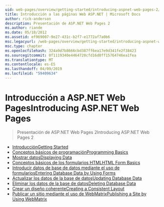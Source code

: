 ```yaml
---
uid: web-pages/overview/getting-started/introducing-aspnet-web-pages-2/index
title: Introducción a las páginas Web ASP.NET | Microsoft Docs
author: rick-anderson
description: Presentación de ASP.NET Web Pages 2
ms.author: riande
ms.date: 05/18/2012
ms.assetid: ef969007-9e27-431c-b2f7-e1772af7a0b6
msc.legacyurl: /web-pages/overview/getting-started/introducing-aspnet-web-pages-2
msc.type: chapter
ms.openlocfilehash: 324a9d7b8666cbd387ff6ea17e9d341fe2f38423
ms.sourcegitcommit: 0f1119340e4464720cfd16d0ff15764746ea1fea
ms.translationtype: MT
ms.contentlocale: es-ES
ms.lasthandoff: 04/09/2019
ms.locfileid: "59409634"
---
```

# <a name="introducing-aspnet-web-pages"></a><span data-ttu-id="940b4-103">Introducción a ASP.NET Web Pages</span><span class="sxs-lookup"><span data-stu-id="940b4-103">Introducing ASP.NET Web Pages</span></span>

> <span data-ttu-id="940b4-104">Presentación de ASP.NET Web Pages 2</span><span class="sxs-lookup"><span data-stu-id="940b4-104">Introducing ASP.NET Web Pages 2</span></span>


- [<span data-ttu-id="940b4-105">Introducción</span><span class="sxs-lookup"><span data-stu-id="940b4-105">Getting Started</span></span>](getting-started.md)
- [<span data-ttu-id="940b4-106">Conceptos básicos de programación</span><span class="sxs-lookup"><span data-stu-id="940b4-106">Programming Basics</span></span>](intro-to-web-pages-programming.md)
- [<span data-ttu-id="940b4-107">Mostrar datos</span><span class="sxs-lookup"><span data-stu-id="940b4-107">Displaying Data</span></span>](displaying-data.md)
- [<span data-ttu-id="940b4-108">Conceptos básicos de los formularios HTML</span><span class="sxs-lookup"><span data-stu-id="940b4-108">HTML Form Basics</span></span>](form-basics.md)
- [<span data-ttu-id="940b4-109">Introducir datos de base de datos mediante el uso de formularios</span><span class="sxs-lookup"><span data-stu-id="940b4-109">Entering Database Data by Using Forms</span></span>](entering-data.md)
- [<span data-ttu-id="940b4-110">Actualizar los datos de la base de datos</span><span class="sxs-lookup"><span data-stu-id="940b4-110">Updating Database Data</span></span>](updating-data.md)
- [<span data-ttu-id="940b4-111">Eliminar los datos de la base de datos</span><span class="sxs-lookup"><span data-stu-id="940b4-111">Deleting Database Data</span></span>](deleting-data.md)
- [<span data-ttu-id="940b4-112">Crear un diseño coherente</span><span class="sxs-lookup"><span data-stu-id="940b4-112">Creating a Consistent Layout</span></span>](layouts.md)
- [<span data-ttu-id="940b4-113">Publicar un sitio mediante el uso de WebMatrix</span><span class="sxs-lookup"><span data-stu-id="940b4-113">Publishing a Site by Using WebMatrix</span></span>](publishing.md)
